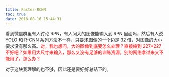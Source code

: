 ```yaml
---
title: Faster-RCNN
toc: true
date: 2018-08-16 15:44:31
---
```




看到微信群里有人讨论 RPN，有人问大的图像能输入到 RPN 里面吗，然后有人说 YOLO 和 R-CNN 系列方法不一样，只要求图像的一个边是 32 倍，对图像的大小要求没有那么高。<span style="color:red;">对，我也想问，大的图像到底要怎么处理？直接缩到 227*227 不好吧？如果用大尺寸来输入，那么又没有足够的训练资源，别的网络拿过来又不能用了，怎么办？</span>


对于这块我理解的也不够，因此还是要好好总结下的。
